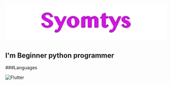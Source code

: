 ![Syomtys](https://github.com/Syomtys/Syomtys/blob/main/syomtys.png)


## I'm Beginner python programmer


###Languages 

![Flutter](https://img.shields.io/badge/-Python-1780d1?style=for-the-badge&logo=python?logoColor=e0dd12)
